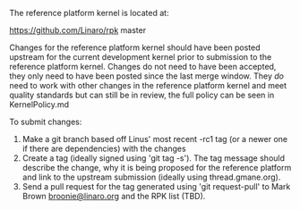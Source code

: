 The reference platform kernel is located at:

  https://github.com/Linaro/rpk master

Changes for the reference platform kernel should have been posted upstream for
the current development kernel prior to submission to the reference platform
kernel. Changes do not need to have been accepted, they only need to have been
posted since the last merge window. They *do* need to work with other
changes in the reference platform kernel and meet quality standards but can
still be in review, the full policy can be seen in KernelPolicy.md

To submit changes:

1. Make a git branch based off Linus' most recent -rc1 tag (or a newer one if
   there are dependencies) with the changes
2. Create a tag (ideally signed using 'git tag -s'). The tag message should
   describe the change, why it is being proposed for the reference platform
   and link to the upstream submission (ideally using thread.gmane.org).
3. Send a pull request for the tag generated using 'git request-pull' to
  Mark Brown <broonie@linaro.org> and the RPK list (TBD).
